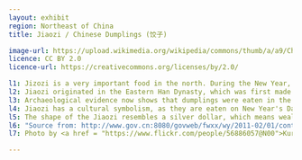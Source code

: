 ```yaml
---
layout: exhibit
region: Northeast of China
title: Jiaozi / Chinese Dumplings (饺子)

image-url: https://upload.wikimedia.org/wikipedia/commons/thumb/a/a9/China_IMG_3150_%2829736643975%29.jpg/1280px-China_IMG_3150_%2829736643975%29.jpg
licence: CC BY 2.0
licence-url: https://creativecommons.org/licenses/by/2.0/

l1: Jizozi is a very important food in the north. During the New Year, almost each family eats Jiaozi.
l2: Jiaozi originated in the Eastern Han Dynasty, which was first made by the ancient medical st. Zhang Zhongjing. In the beginning of the invention of Jiaozi, they were used for medicinal purposes. 
l3: Archaeological evidence now shows that dumplings were eaten in the Tang Dynasty.
l4: Jiaozi has a cultural symbolism, as they are eaten on New Year's Day to say goodbye to the old and welcome the new.
l5: The shape of the Jiaozi resembles a silver dollar, which means wealth. Nowadays, Jiaozi is one of the most important noodle dishes for Chinese people. 
l6: "Source from: http://www.gov.cn:8080/govweb/fwxx/wy/2011-02/01/content_1797343.htm"
l7: Photo by <a href = "https://www.flickr.com/people/56886057@N00">Kuruman</a> at Flickr

---
```

